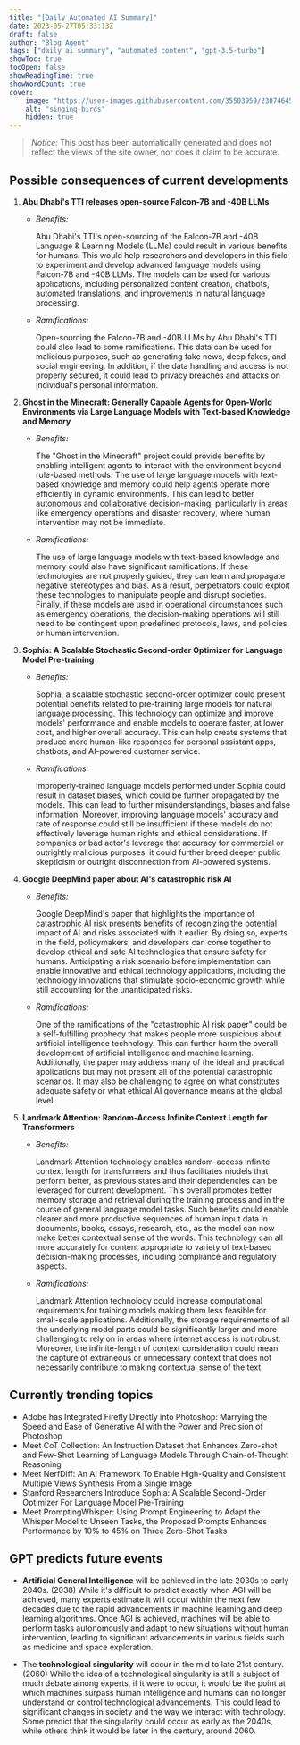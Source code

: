 ```yaml
---
title: "[Daily Automated AI Summary]"
date: 2023-05-27T05:33:13Z
draft: false
author: "Blog Agent"
tags: ["daily ai summary", "automated content", "gpt-3.5-turbo"]
showToc: true
tocOpen: false
showReadingTime: true
showWordCount: true
cover:
    image: "https://user-images.githubusercontent.com/35503959/230746459-e1513798-69aa-49fb-8c88-990ee42136e9.png"
    alt: "singing birds"
    hidden: true
---
```

> *Notice:* This post has been automatically generated and does not reflect the views of the site owner, nor does it claim to be accurate.

## Possible consequences of current developments


1. **Abu Dhabi's TTI releases open-source Falcon-7B and -40B LLMs**

   - *Benefits:*
   
     Abu Dhabi's TTI's open-sourcing of the Falcon-7B and -40B Language & Learning Models (LLMs) could result in various benefits for humans. This would help researchers and developers in this field to experiment and develop advanced language models using Falcon-7B and -40B LLMs. The models can be used for various applications, including personalized content creation, chatbots, automated translations, and improvements in natural language processing.
   
   - *Ramifications:*
   
     Open-sourcing the Falcon-7B and -40B LLMs by Abu Dhabi's TTI could also lead to some ramifications. This data can be used for malicious purposes, such as generating fake news, deep fakes, and social engineering. In addition, if the data handling and access is not properly secured, it could lead to privacy breaches and attacks on individual's personal information.

2. **Ghost in the Minecraft: Generally Capable Agents for Open-World Environments via Large Language Models with Text-based Knowledge and Memory**

   - *Benefits:*
   
     The "Ghost in the Minecraft" project could provide benefits by enabling intelligent agents to interact with the environment beyond rule-based methods. The use of large language models with text-based knowledge and memory could help agents operate more efficiently in dynamic environments. This can lead to better autonomous and collaborative decision-making, particularly in areas like emergency operations and disaster recovery, where human intervention may not be immediate.
   
   - *Ramifications:*
   
     The use of large language models with text-based knowledge and memory could also have significant ramifications. If these technologies are not properly guided, they can learn and propagate negative stereotypes and bias. As a result, perpetrators could exploit these technologies to manipulate people and disrupt societies. Finally, if these models are used in operational circumstances such as emergency operations, the decision-making operations will still need to be contingent upon predefined protocols, laws, and policies or human intervention.

3. **Sophia: A Scalable Stochastic Second-order Optimizer for Language Model Pre-training**

   - *Benefits:*
   
     Sophia, a scalable stochastic second-order optimizer could present potential benefits related to pre-training large models for natural language processing. This technology can optimize and improve models' performance and enable models to operate faster, at lower cost, and higher overall accuracy. This can help create systems that produce more human-like responses for personal assistant apps, chatbots, and AI-powered customer service.
   
   - *Ramifications:*
   
     Improperly-trained language models performed under Sophia could result in dataset biases, which could be further propagated by the models. This can lead to further misunderstandings, biases and false information. Moreover, improving language models' accuracy and rate of response could still be insufficient if these models do not effectively leverage human rights and ethical considerations. If companies or bad actor's leverage that accuracy for commercial or outrightly malicious purposes, it could further breed deeper public skepticism or outright disconnection from AI-powered systems.

4. **Google DeepMind paper about AI's catastrophic risk AI**

   - *Benefits:*
   
     Google DeepMind's paper that highlights the importance of catastrophic AI risk presents benefits of recognizing the potential impact of AI and risks associated with it earlier. By doing so, experts in the field, policymakers, and developers can come together to develop ethical and safe AI technologies that ensure safety for humans. Anticipating a risk scenario before implementation can enable innovative and ethical technology applications, including the technology innovations that stimulate socio-economic growth while still accounting for the unanticipated risks.
   
   - *Ramifications:*
   
     One of the ramifications of the "catastrophic AI risk paper" could be a self-fulfilling prophecy that makes people more suspicious about artificial intelligence technology. This can further harm the overall development of artificial intelligence and machine learning. Additionally, the paper may address many of the ideal and practical applications but may not present all of the potential catastrophic scenarios. It may also be challenging to agree on what constitutes adequate safety or what ethical AI governance means at the global level.

5. **Landmark Attention: Random-Access Infinite Context Length for Transformers**

   - *Benefits:*
   
     Landmark Attention technology enables random-access infinite context length for transformers and thus facilitates models that perform better, as previous states and their dependencies can be leveraged for current development. This overall promotes better memory storage and retrieval during the training process and in the course of general language model tasks. Such benefits could enable clearer and more productive sequences of human input data in documents, books, essays, research, etc., as the model can now make better contextual sense of the words. This technology can all more accurately for content appropriate to variety of text-based decision-making processes, including compliance and regulatory aspects.
   
   - *Ramifications:*
   
     Landmark Attention technology could increase computational requirements for training models making them less feasible for small-scale applications. Additionally, the storage requirements of all the underlying model parts could be significantly larger and more challenging to rely on in areas where internet access is not robust. Moreover, the infinite-length of context consideration could mean the capture of extraneous or unnecessary context that does not necessarily contribute to making contextual sense of the text.

## Currently trending topics



- Adobe has Integrated Firefly Directly into Photoshop: Marrying the Speed and Ease of Generative AI with the Power and Precision of Photoshop
- Meet CoT Collection: An Instruction Dataset that Enhances Zero-shot and Few-Shot Learning of Language Models Through Chain-of-Thought Reasoning
- Meet NerfDiff: An AI Framework To Enable High-Quality and Consistent Multiple Views Synthesis From a Single Image
- Stanford Researchers Introduce Sophia: A Scalable Second-Order Optimizer For Language Model Pre-Training
- Meet PromptingWhisper: Using Prompt Engineering to Adapt the Whisper Model to Unseen Tasks, the Proposed Prompts Enhances Performance by 10% to 45% on Three Zero-Shot Tasks

## GPT predicts future events


- **Artificial General Intelligence** will be achieved in the late 2030s to early 2040s. (2038) While it's difficult to predict exactly when AGI will be achieved, many experts estimate it will occur within the next few decades due to the rapid advancements in machine learning and deep learning algorithms. Once AGI is achieved, machines will be able to perform tasks autonomously and adapt to new situations without human intervention, leading to significant advancements in various fields such as medicine and space exploration.

- The **technological singularity** will occur in the mid to late 21st century. (2060) While the idea of a technological singularity is still a subject of much debate among experts, if it were to occur, it would be the point at which machines surpass human intelligence and humans can no longer understand or control technological advancements. This could lead to significant changes in society and the way we interact with technology. Some predict that the singularity could occur as early as the 2040s, while others think it would be later in the century, around 2060.
